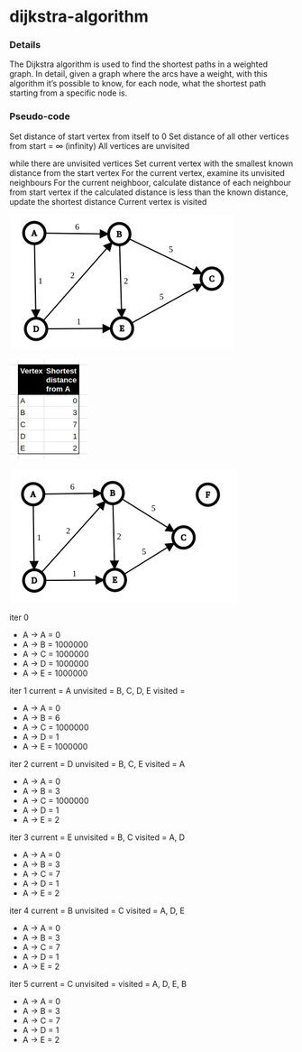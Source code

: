 # dijkstra-algorithm


### Details

The Dijkstra algorithm is used to find the shortest paths in a weighted graph. In detail, given a graph where the arcs have a weight,
with this algorithm it’s possible to know, for each node, what the shortest path starting from a specific node is.

### Pseudo-code

Set distance of start vertex from itself to 0
Set distance of all other vertices from start = ∞ (infinity)
All vertices are unvisited

while there are unvisited vertices
  Set current vertex with the smallest known distance from the start vertex
  For the current vertex, examine its unvisited neighbours
    For the current neighboor, calculate distance of each neighbour from start vertex
    if the calculated distance is less than the known distance, update the shortest distance
  Current vertex is visited


![img.png](img.png)


![img_1.png](img_1.png)


![img_2.png](img_2.png)



iter 0


- A -> A = 0
- A -> B = 1000000
- A -> C = 1000000
- A -> D = 1000000
- A -> E = 1000000

iter 1
current = A
unvisited = B, C, D, E
visited = 

- A -> A = 0
- A -> B = 6
- A -> C = 1000000
- A -> D = 1
- A -> E = 1000000

iter 2
current = D
unvisited = B, C, E
visited = A

- A -> A = 0
- A -> B = 3
- A -> C = 1000000
- A -> D = 1
- A -> E = 2

iter 3
current = E
unvisited = B, C
visited = A, D

- A -> A = 0
- A -> B = 3
- A -> C = 7
- A -> D = 1
- A -> E = 2

iter 4
current = B
unvisited = C
visited = A, D, E

- A -> A = 0
- A -> B = 3
- A -> C = 7
- A -> D = 1
- A -> E = 2

iter 5
current = C
unvisited = 
visited = A, D, E, B

- A -> A = 0
- A -> B = 3
- A -> C = 7
- A -> D = 1
- A -> E = 2